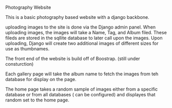 Photography Website

This is a basic photography based website with a django backbone. 

uploading images to the site is done via the Django admin panel. When uploading images, the images will take a Name, Tag, and Album filed. These fileds are stored in the sqllite database to later call upon the images. Upon uploading, Django will create two additional images of different sizes for use as thumbnames.

The front end of the website is build off of Boostrap. (still under consturction) 

Each gallery page will take the album name to fetch the images from teh database for display on the page. 

The home page takes a random sample of images either from a specific database or from all databases ( can be configured) and displayes that random set to the home page. 
